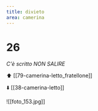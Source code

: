 ```yaml
---
title: divieto
area: camerina
---
```

# 26
_C'è scritto NON SALIRE_

⬆️ [[79-camerina-letto_fratellone]]

⬇️ [[38-camerina-letto]]

![[foto_153.jpg]]